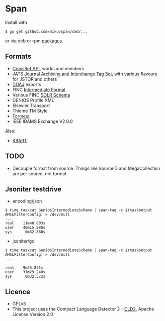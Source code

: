 Span
====

Install with

    $ go get github.com/miku/span/cmd/...

or via deb or rpm [packages](https://github.com/miku/span/releases).

Formats
-------

* [CrossRef API](http://api.crossref.org/), works and members
* JATS [Journal Archiving and Interchange Tag Set](http://jats.nlm.nih.gov/archiving/versions.html), with various flavours for JSTOR and others
* [DOAJ](http://doaj.org/) exports
* FINC [Intermediate Format](https://github.com/ubleipzig/intermediateschema)
* Various FINC [SOLR Schema](https://github.com/finc/index/blob/master/schema.xml)
* GENIOS Profile XML
* Elsevier Transport
* Thieme TM Style
* [Formeta](https://github.com/culturegraph)
* IEEE IDAMS Exchange V2.0.0

Also:

* [KBART](http://www.uksg.org/KBART)

TODO
----

* Decouple format from source. Things like SourceID and MegaCollection are per source, not format.

Jsoniter testdrive
------------------

* encoding/json

```
$ time taskcat GeniosIntermediateSchema | span-tag -c $(taskoutput AMSLFilterConfig) > /dev/null
...
real    11m48.803s
user    40m15.980s
sys      0m32.880s
```

* jsoniter/go

```
$ time taskcat GeniosIntermediateSchema | span-tag -c $(taskoutput AMSLFilterConfig) > /dev/null
...

real    9m25.871s
user    31m29.240s
sys      0m32.572s
```

Licence
-------

* GPLv3
* This project uses the Compact Language Detector 2 - [CLD2](https://github.com/CLD2Owners/cld2), Apache License Version 2.0
